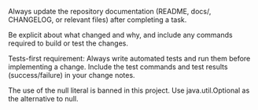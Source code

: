 Always update the repository documentation (README, docs/, CHANGELOG, or relevant files) after completing a task.

Be explicit about what changed and why, and include any commands required to build or test the changes.

Tests-first requirement:
Always write automated tests and run them before implementing a change. Include the test commands and test results (success/failure) in your change notes.

The use of the null literal is banned in this project. Use java.util.Optional as the alternative to null.
